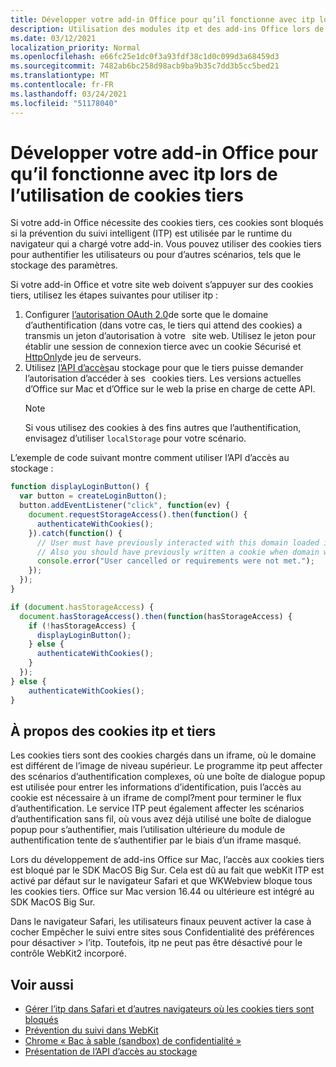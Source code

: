 ```yaml
---
title: Développer votre add-in Office pour qu’il fonctionne avec itp lors de l’utilisation de cookies tiers
description: Utilisation des modules itp et des add-ins Office lors de l’utilisation de cookies tiers
ms.date: 03/12/2021
localization_priority: Normal
ms.openlocfilehash: e66fc25e1dc0f3a93fdf38c1d0c099d3a68459d3
ms.sourcegitcommit: 7482ab6bc258d98acb9ba9b35c7dd3b5cc5bed21
ms.translationtype: MT
ms.contentlocale: fr-FR
ms.lasthandoff: 03/24/2021
ms.locfileid: "51178040"
---
```

# <a name="develop-your-office-add-in-to-work-with-itp-when-using-third-party-cookies"></a>Développer votre add-in Office pour qu’il fonctionne avec itp lors de l’utilisation de cookies tiers

Si votre add-in Office nécessite des cookies tiers, ces cookies sont bloqués si la prévention du suivi intelligent (ITP) est utilisée par le runtime du navigateur qui a chargé votre add-in. Vous pouvez utiliser des cookies tiers pour authentifier les utilisateurs ou pour d’autres scénarios, tels que le stockage des paramètres.

Si votre add-in Office et votre site web doivent s’appuyer sur des cookies tiers, utilisez les étapes suivantes pour utiliser itp :

1. Configurer [l’autorisation OAuth 2.0](https://tools.ietf.org/html/rfc6749)de sorte que le domaine d’authentification (dans votre cas, le tiers qui attend des cookies) a transmis un jeton d’autorisation à votre   site web. Utilisez le jeton pour établir une session de connexion tierce avec un cookie Sécurisé et [HttpOnly](https://developer.mozilla.org/en-US/docs/Web/HTTP/Cookies#Secure_and_HttpOnly_cookies)de jeu de serveurs.
2. Utilisez [l’API d’accès](https://webkit.org/blog/8124/introducing-storage-access-api/)au stockage pour que le tiers puisse demander l’autorisation d’accéder à ses   cookies tiers. Les versions actuelles d’Office sur Mac et d’Office sur le web la prise en charge de cette API.
    > [!NOTE]
    > Si vous utilisez des cookies à des fins autres que l’authentification, envisagez d’utiliser `localStorage` pour votre scénario.

L’exemple de code suivant montre comment utiliser l’API d’accès au stockage :

```javascript
function displayLoginButton() {
  var button = createLoginButton();
  button.addEventListener("click", function(ev) {
    document.requestStorageAccess().then(function() {
      authenticateWithCookies(); 
    }).catch(function() {
      // User must have previously interacted with this domain loaded in a top frame
      // Also you should have previously written a cookie when domain was loaded in the top frame
      console.error("User cancelled or requirements were not met.");
    });
  });
}

if (document.hasStorageAccess) { 
  document.hasStorageAccess().then(function(hasStorageAccess) { 
    if (!hasStorageAccess) { 
      displayLoginButton(); 
    } else { 
      authenticateWithCookies(); 
    } 
  }); 
} else { 
    authenticateWithCookies(); 
} 
```

## <a name="about-itp-and-third-party-cookies"></a>À propos des cookies itp et tiers

Les cookies tiers sont des cookies chargés dans un iframe, où le domaine est différent de l’image de niveau supérieur. Le programme itp peut affecter des scénarios d’authentification complexes, où une boîte de dialogue popup est utilisée pour entrer les informations d’identification, puis l’accès au cookie est nécessaire à un iframe de compl?ment pour terminer le flux d’authentification. Le service ITP peut également affecter les scénarios d’authentification sans fil, où vous avez déjà utilisé une boîte de dialogue popup pour s’authentifier, mais l’utilisation ultérieure du module de authentification tente de s’authentifier par le biais d’un iframe masqué.

Lors du développement de add-ins Office sur Mac, l’accès aux cookies tiers est bloqué par le SDK MacOS Big Sur. Cela est dû au fait que webKit ITP est activé par défaut sur le navigateur Safari et que WKWebview bloque tous les cookies tiers. Office sur Mac version 16.44 ou ultérieure est intégré au SDK MacOS Big Sur.

Dans le navigateur Safari, les utilisateurs finaux peuvent activer la case à cocher Empêcher le suivi entre sites sous Confidentialité des préférences pour désactiver   >   l’itp. Toutefois, itp ne peut pas être désactivé pour le contrôle WebKit2 incorporé.

## <a name="see-also"></a>Voir aussi

- [Gérer l’itp dans Safari et d’autres navigateurs où les cookies tiers sont bloqués](/azure/active-directory/develop/reference-third-party-cookies-spas)
- [Prévention du suivi dans WebKit](https://webkit.org/tracking-prevention/)
- [Chrome « Bac à sable (sandbox) de confidentialité »](https://blog.chromium.org/2020/01/building-more-private-web-path-towards.html)
- [Présentation de l’API d’accès au stockage](https://blogs.windows.com/msedgedev/2020/07/08/introducing-storage-access-api/)